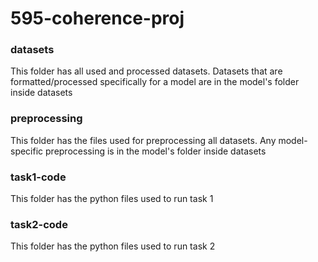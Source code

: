# 595-coherence-proj

### datasets
  This folder has all used and processed datasets. Datasets that are formatted/processed specifically for a model are in the model's folder inside datasets

### preprocessing
  This folder has the files used for preprocessing all datasets. Any model-specific preprocessing is in the model's folder inside datasets

### task1-code
  This folder has the python files used to run task 1

### task2-code
  This folder has the python files used to run task 2
